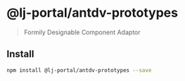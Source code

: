 # @lj-portal/antdv-prototypes

> Formily Designable Component Adaptor

## Install

```bash
npm install @lj-portal/antdv-prototypes --save
```
